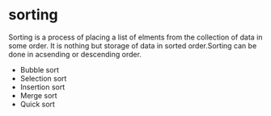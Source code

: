 # sorting
 Sorting is a process of placing a list of elments from the collection of data in some order. It is nothing but storage of data in sorted order.Sorting can be done in acsending or descending order.
- Bubble sort
- Selection sort
- Insertion sort
- Merge sort
- Quick sort
